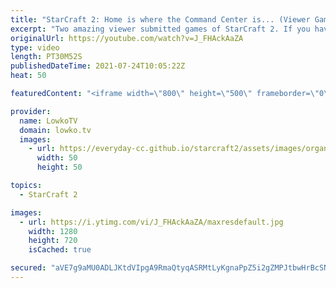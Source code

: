 ```yaml
---
title: "StarCraft 2: Home is where the Command Center is... (Viewer Games)"
excerpt: "Two amazing viewer submitted games of StarCraft 2. If you have a game of StarCraft that you would like me to cast on the YouTube channel, feel free to submit it to replays@lowko.tv and I might cast your game in the future.  Support my work on Patreon: http://www.patreon.com/lowkotv Become a YouTube member:"
originalUrl: https://youtube.com/watch?v=J_FHAckAaZA
type: video
length: PT30M52S
publishedDateTime: 2021-07-24T10:05:22Z
heat: 50

featuredContent: "<iframe width=\"800\" height=\"500\" frameborder=\"0\" src=\"https://www.youtube.com/embed/J_FHAckAaZA\" allow=\"accelerometer; autoplay; encrypted-media; gyroscope; picture-in-picture\" allowfullscreen></iframe>"

provider:
  name: LowkoTV
  domain: lowko.tv
  images:
    - url: https://everyday-cc.github.io/starcraft2/assets/images/organizations/lowko.tv-50x50.jpg
      width: 50
      height: 50

topics:
  - StarCraft 2

images:
  - url: https://i.ytimg.com/vi/J_FHAckAaZA/maxresdefault.jpg
    width: 1280
    height: 720
    isCached: true

secured: "aVE7g9aMU0ADLJKtdVIpgA9RmaQtyqASRMtLyKgnaPpZ5i2gZMPJtbwHrBcSN1VPEHv+zuq1ouRRYgC4dsOclHjfCp3Wtru3hzehB+od3dPpSuy43UkYeUHahtzkPdnYHZrCGdteZXwuHMh9rddCoU89y2JQpT2g6f2F8F6n2T88IG8XEiwb95PqL4Hbs5J7eYp0vy8jRtiZoxFOypIyH6EAlsh0hB/wGDf6vHdOEf7zf8MCAYrQxSmFWsU/x5JpJrPFwpFmUfzFpN/bY00X+t6KxjFM4GVjKse8bTt4yfgAcXJqFNUY9rw+EJZLLs/7DzIT7YOX/1E5YwscJa798AtAJuFAnm9VDUZktCm98tRTmZXDbXYmsDovms52U34m5VCtW6WOcyGy88jANhmS3b7mXbUptWntA20N0iPkgyk=;pwCErrs6eK7MpnPgsRzWHQ=="
---
```


